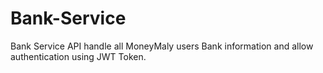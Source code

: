 # Bank-Service
Bank Service API handle all MoneyMaly users Bank information and allow authentication using JWT Token.